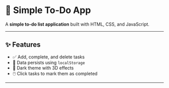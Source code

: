 # 📝 Simple To-Do App

A **simple to-do list application** built with HTML, CSS, and JavaScript.  

---

## ✨ Features
- ✅ Add, complete, and delete tasks
- 💾 Data persists using `localStorage`
- 🌙 Dark theme with 3D effects
- 🖱️ Click tasks to mark them as completed

---
